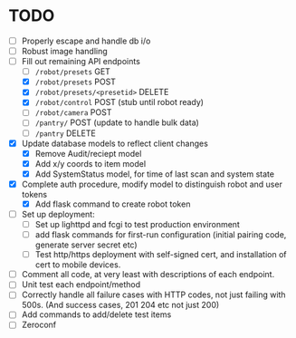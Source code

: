 TODO
====

- [ ] Properly escape and handle db i/o
- [ ] Robust image handling
- [ ] Fill out remaining API endpoints
  - [ ] `/robot/presets` GET
  - [X] `/robot/presets` POST
  - [X] `/robot/presets/<presetid>` DELETE
  - [X] `/robot/control` POST (stub until robot ready)
  - [ ] `/robot/camera` POST
  - [ ] `/pantry/` POST (update to handle bulk data)
  - [ ] `/pantry` DELETE
- [x] Update database models to reflect client changes
  - [x] Remove Audit/reciept model
  - [x] Add x/y coords to item model
  - [x] Add SystemStatus model, for time of last scan and system state
- [x] Complete auth procedure, modify model to distinguish robot and user tokens
  - [x] Add flask command to create robot token
- [ ] Set up deployment:
  - [ ] Set up lighttpd and fcgi to test production environment
  - [ ] add flask commands for first-run configuration (initial pairing code, generate server secret etc)
  - [ ] Test http/https deployment with self-signed cert, and installation of cert to mobile devices.
- [ ] Comment all code, at very least with descriptions of each endpoint.
- [ ] Unit test each endpoint/method
- [ ] Correctly handle all failure cases with HTTP codes, not just failing with 500s. (And success cases, 201 204 etc not just 200)
- [ ] Add commands to add/delete test items
- [ ] Zeroconf